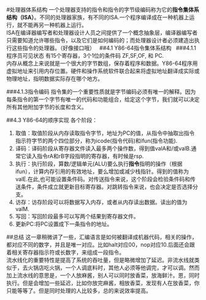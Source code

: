 #处理器体系结构
 一个处理器支持的指令和指令的字节级编码称为它的**指令集体系结构（ISA）**。不同的处理器家族，有不同的ISA.一个程序编译成在一种机器上运行，就不能再另一种机器上运行。  
 ISA在编译器编写者和处理器设计人员之间提供了一个概念抽象层，编译器编写者只需要知道允许哪些指令，以及它们是如何编码的；而处理器设计者必须建造出执行这些指令的处理器。（好像接口哦）  
##4.1 Y86-64指令集体系结构  
###4.1.1程序员可见状态
 有15个寄存器，3个1位的条件码 ZF,SF,OF, 和 PC.  
 内存从概念上来说就是一个很大的字节数组，保存着程序和数据。Y86-64程序用虚拟地址来引用内存位置。硬件和操作系统软件联合起来将虚拟地址翻译成实际或物理地址，指明数据实际存在哪个地方。  

###4.1.3指令编码
 指令集的一个重要性质就是字节编码必须有唯一的解释。因为每条指令的第一个字节有唯一的代码和功能组合，给定这个字节，我们就可以决定所有其他附加字节的长度和含义。
 
##4.3 Y86-64的顺序实现
 各个阶段：  
 1. 取值：取值阶段从内存读取指令字节，地址为PC的值，从指令中抽取出指令指示符字节的两个四位部分，称为icode(指令代码)和ifun(指令功能).  
 2. 译码：译码阶段从寄存器文件读入最多两个操作数，得到值valA和/或valB.通常它读入指令rA和rB字段指明的寄存器，有时候是rsp.  
 3. 执行：执行阶段，算数/逻辑单元(ALU)要么执行**指令**指明的操作（根据ifun），计算内存引用的有效地址，要么增加或减少栈指针。得到的值称为valE.在此,也可能设置条件码。对传送指令来说，这个阶段会检验条件码和传送条件，条件成立就更新目标寄存器。对跳转指令来说，也会决定是否选择分支。  
 4. 访存：访存阶段可以将数据写入内存，或者从内存读出数据。读出的值为valM.  
 5. 写回：写回阶段最多可以写两个结果到寄存器文件。  
 6. 更新PC:将PC设置成下一条指令的地址。  
  

##总结
 这一章稍微讲了一些，汇编语言是如何被翻译成机器代码，相关的操作，都对应不同的数字，并且是唯一对应。比如halt对应00，nop对应10.后面还会跟着相关寄存器指示符或长数字，来组成一段指令。  
 流水线化的重要特性是提高了系统的吞吐量，但是略微增加了延迟。非流水线就类似于，去火锅店吃火锅，一个人调底料时，其他人必须等他调完，才可以调。然而加上流水线的意思是，一个人放麻酱，别人可以同时放香菜，放海鲜汁。恩，同时执行。但是会增加一些延迟，比如你放完麻酱，相放香菜，发现有人在放香菜，你只能等等了。但是同时处理的人比较多，总的来说效率提高。  
 
